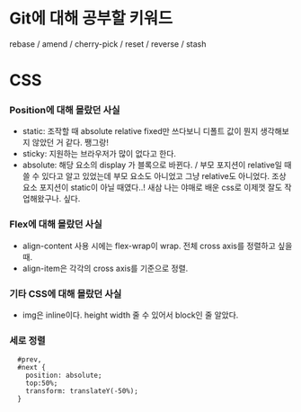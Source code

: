 # Git에 대해 공부할 키워드
rebase / amend / cherry-pick / reset / reverse / stash

# CSS

### Position에 대해 몰랐던 사실
- static: 조작할 때 absolute relative fixed만 쓰다보니 디폴트 값이 뭔지 생각해보지 않았던 거 같다. 쨍그랑!
- sticky: 지원하는 브라우저가 많이 없다고 한다.
- absolute: 해당 요소의 display 가 블록으로 바뀐다. / 부모 포지션이 relative일 때 쓸 수 있다고 알고 있었는데 부모 요소도 아니었고 그냥 relative도 아니었다. 조상 요소 포지션이 static이 아닐 때였다..! 새삼 나는 야매로 배운 css로 이제껏 잘도 작업해왔구나. 싶다.

### Flex에 대해 몰랐던 사실
- align-content 사용 시에는 flex-wrap이 wrap. 전체 cross axis를 정렬하고 싶을 때.
- align-item은 각각의 cross axis를 기준으로 정렬.

### 기타 CSS에 대해 몰랐던 사실
- img은 inline이다. height width 줄 수 있어서 block인 줄 알았다.

### 세로 정렬
```  
  #prev,
  #next {
    position: absolute;
    top:50%;
    transform: translateY(-50%);
  }
```

